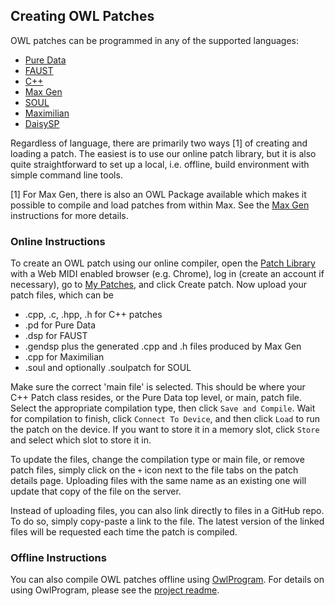 ## Creating OWL Patches

OWL patches can be programmed in any of the supported languages:
* [Pure Data](../PureData)
* [FAUST](../Faust)
* [C++](../CPlusPlus)
* [Max Gen](../MaxGen)
* [SOUL](../Soul)
* [Maximilian](../Maximilian)
* [DaisySP](../DaisySP)

Regardless of language, there are primarily two ways [1] of creating and loading a patch. The easiest is to use our online patch library, but it is also quite straightforward to set up a local, i.e. offline, build environment with simple command line tools.

[1] For Max Gen, there is also an OWL Package available which makes it possible to compile and load patches from within Max. See the [Max Gen](../MaxGen) instructions for more details.

### Online Instructions
To create an OWL patch using our online compiler, open the [Patch Library](https://www.rebeltech.org/patch-library/) with a Web MIDI enabled browser (e.g. Chrome), log in (create an account if necessary), go to [My Patches](https://www.rebeltech.org/patch-library/patches/my-patches/), and click Create patch. Now upload your patch files, which can be
* .cpp, .c, .hpp, .h for C++ patches
* .pd for Pure Data
* .dsp for FAUST
* .gendsp plus the generated .cpp and .h files produced by Max Gen
* .cpp for Maximilian
* .soul and optionally .soulpatch for SOUL

Make sure the correct 'main file' is selected. This should be where your C++ Patch class resides, or the Pure Data top level, or main, patch file. Select the appropriate compilation type, then click `Save and Compile`. Wait for compilation to finish, click `Connect To Device`, and then click `Load` to run the patch on the device. If you want to store it in a memory slot, click `Store` and select which slot to store it in.

To update the files, change the compilation type or main file, or remove patch files, simply click on the `+` icon next to the file tabs on the patch details page. Uploading files with the same name as an existing one will update that copy of the file on the server.

Instead of uploading files, you can also link directly to files in a GitHub repo. To do so, simply copy-paste a link to the file. The latest version of the linked files will be requested each time the patch is compiled.

### Offline Instructions
You can also compile OWL patches offline using [OwlProgram](https://github.com/pingdynasty/OwlProgram). For details on using OwlProgram, please see the [project readme](https://github.com/pingdynasty/OwlProgram/blob/develop/README.md).
